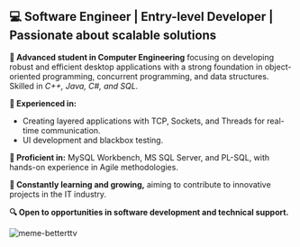 <h2>💻 Software Engineer | Entry-level Developer | Passionate about scalable solutions</h2>

<p><strong>🚀 Advanced student in Computer Engineering</strong> focusing on developing robust and efficient desktop applications with a strong foundation in object-oriented programming, concurrent programming, and data structures. Skilled in <em>C++, Java, C#, and SQL.</em></p>

<p><strong>🎯 Experienced in:</strong></p>
<ul>
  <li>Creating layered applications with TCP, Sockets, and Threads for real-time communication.</li>
  <li>UI development and blackbox testing.</li>
</ul>

<p><strong>🔧 Proficient in:</strong> MySQL Workbench, MS SQL Server, and PL-SQL, with hands-on experience in Agile methodologies.</p>

<p><strong>🌱 Constantly learning and growing,</strong> aiming to contribute to innovative projects in the IT industry.</p>

<p><strong>🔍 Open to opportunities in software development and technical support.</strong></p>


![meme-betterttv](https://github.com/user-attachments/assets/ca519fbb-f135-43c8-8664-4f0008d9162c)
